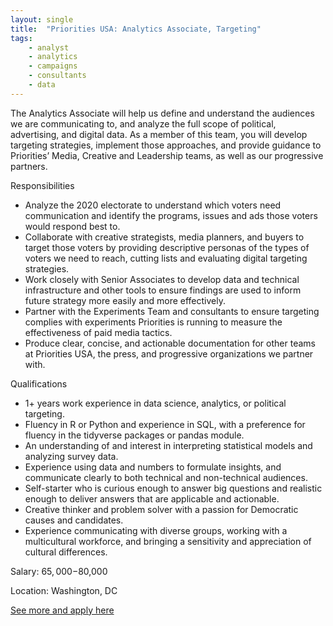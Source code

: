 ```yaml
---
layout: single
title:  "Priorities USA: Analytics Associate, Targeting"
tags: 
    - analyst
    - analytics
    - campaigns
    - consultants
    - data
---
```

The Analytics Associate will help us define and understand the audiences we are communicating to, and analyze the full scope of political, advertising, and digital data. As a member of this team, you will develop targeting strategies, implement those approaches, and provide guidance to Priorities’ Media, Creative and Leadership teams, as well as our progressive partners. 

Responsibilities
* Analyze the 2020 electorate to understand which voters need communication and identify the programs, issues and ads those voters would respond best to.
* Collaborate with creative strategists, media planners, and buyers to target those voters by providing descriptive personas of the types of voters we need to reach, cutting lists and evaluating digital targeting strategies. 
* Work closely with Senior Associates to develop data and technical infrastructure and other tools to ensure findings are used to inform future strategy more easily and more effectively. 
* Partner with the Experiments Team and consultants to ensure targeting complies with experiments Priorities is running to measure the effectiveness of paid media tactics.  
* Produce clear, concise, and actionable documentation for other teams at Priorities USA, the press, and progressive organizations we partner with.  


Qualifications
* 1+ years work experience in data science, analytics, or political targeting. 
* Fluency in R or Python and experience in SQL, with a preference for fluency in the tidyverse packages or pandas module. 
* An understanding of and interest in interpreting statistical models and analyzing survey data.
* Experience using data and numbers to formulate insights, and communicate clearly to both technical and non-technical audiences. 
* Self-starter who is curious enough to answer big questions and realistic enough to deliver answers that are applicable and actionable. 
* Creative thinker and problem solver with a passion for Democratic causes and candidates. 
* Experience communicating with diverse groups, working with a multicultural workforce, and bringing a sensitivity and appreciation of cultural differences.


Salary: $65,000-$80,000

Location: Washington, DC


[See more and apply here](https://jobs.lever.co/priorities/d4d7e5b5-2d5c-4d7a-bc13-b58dd72020c3)
